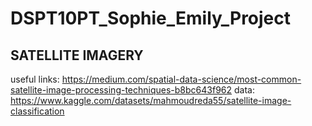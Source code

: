 # DSPT10PT_Sophie_Emily_Project
## SATELLITE IMAGERY
useful links:
https://medium.com/spatial-data-science/most-common-satellite-image-processing-techniques-b8bc643f962
data:
https://www.kaggle.com/datasets/mahmoudreda55/satellite-image-classification
